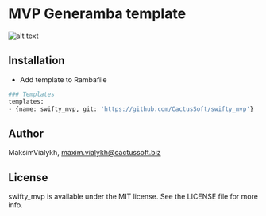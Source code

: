 # MVP Generamba template

![alt text](https://github.com/CactusSoft/swifty_mvp/blob/master/MVP.png)

## Installation

- Add template to Rambafile
```sh
### Templates
templates:
- {name: swifty_mvp, git: 'https://github.com/CactusSoft/swifty_mvp'}
```
## Author

MaksimVialykh, maxim.vialykh@cactussoft.biz

## License

swifty_mvp is available under the MIT license. See the LICENSE file for more info.
